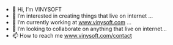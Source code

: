 - 👋 Hi, I’m VINYSOFT
- 👀 I’m interested in creating things that live on internet ...
- 🌱 I’m currently working at www.vinysoft.com ...
- 💞️ I’m looking to collaborate on anything that live on internet...
- 📫 How to reach me www.vinysoft.com/contact

<!---
vinysoftinc/vinysoftinc is a ✨ special ✨ repository because its `README.md` (this file) appears on your GitHub profile.
You can click the Preview link to take a look at your changes.
--->
